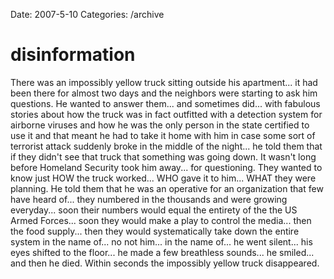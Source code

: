 Date: 2007-5-10
Categories: /archive

# disinformation

There was an impossibly yellow truck sitting outside his apartment... it had been there for almost two days and the neighbors were starting to ask him questions.  He wanted to answer them... and sometimes did... with fabulous stories about how the truck was in fact outfitted with a detection system for airborne viruses and how he was the only person in the state certified to use it and that meant he had to take it home with him in case some sort of terrorist attack suddenly broke in the middle of the night... he told them that if they didn't see that truck that something was going down.  It wasn't long before Homeland Security took him away... for questioning.  They wanted to know just HOW the truck worked... WHO gave it to him... WHAT they were planning.  He told them that he was an operative for an organization that few have heard of... they numbered in the thousands and were growing everyday... soon their numbers would equal the entirety of the the US Armed Forces... soon they would make a play to control the media... then the food supply... then they would systematically take down the entire system in the name of... no not him... in the name of... he went silent... his eyes shifted to the floor... he made a few breathless sounds... he smiled... and then he died.  Within seconds the impossibly yellow truck disappeared.
